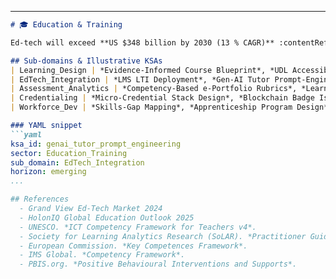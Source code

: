 
---

```markdown
# 🎓 Education & Training

Ed‑tech will exceed **US $348 billion by 2030 (13 % CAGR)** :contentReference[oaicite:5]{index=5}, while workforce‑education budgets expand globally :contentReference[oaicite:6]{index=6}.

## Sub‑domains & Illustrative KSAs
| Learning_Design | *Evidence‑Informed Course Blueprint*, *UDL Accessibility* |
| EdTech_Integration | *LMS LTI Deployment*, *Gen‑AI Tutor Prompt‑Engineering* |
| Assessment_Analytics | *Competency‑Based e‑Portfolio Rubrics*, *Learning Data Dashboards* |
| Credentialing | *Micro‑Credential Stack Design*, *Blockchain Badge Issuance* |
| Workforce_Dev | *Skills‑Gap Mapping*, *Apprenticeship Program Design* |

### YAML snippet
```yaml
ksa_id: genai_tutor_prompt_engineering
sector: Education_Training
sub_domain: EdTech_Integration
horizon: emerging
...

## References
  - Grand View Ed‑Tech Market 2024 
  - HolonIQ Global Education Outlook 2025 
  - UNESCO. *ICT Competency Framework for Teachers v4*.
  - Society for Learning Analytics Research (SoLAR). *Practitioner Guide*.
  - European Commission. *Key Competences Framework*.
  - IMS Global. *Competency Framework*.
  - PBIS.org. *Positive Behavioural Interventions and Supports*.
